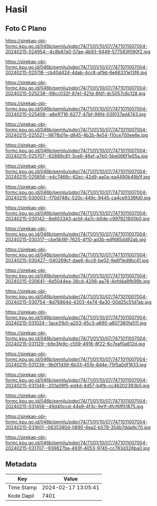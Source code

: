 # Hasil

## Foto C Plano

https://sirekap-obj-formc.kpu.go.id/046b/pemilu/pdpr/74/71/01/10/07/7471011007004-20240215-024954--4c8b87a0-57ae-4b93-9449-577583f090f2.jpg

https://sirekap-obj-formc.kpu.go.id/046b/pemilu/pdpr/74/71/01/10/07/7471011007004-20240215-025118--cb40d424-4dab-4cc8-af9d-6e66331e13f6.jpg

https://sirekap-obj-formc.kpu.go.id/046b/pemilu/pdpr/74/71/01/10/07/7471011007004-20240215-025238--68cc032f-87e1-421d-8fd1-dc5057c8c128.jpg

https://sirekap-obj-formc.kpu.go.id/046b/pemilu/pdpr/74/71/01/10/07/7471011007004-20240215-025406--a8e1f716-6277-47bf-99fd-039137ed4743.jpg

https://sirekap-obj-formc.kpu.go.id/046b/pemilu/pdpr/74/71/01/10/07/7471011007004-20240215-025521--987fb01e-d845-4b2b-9e54-110ce700ee6e.jpg

https://sirekap-obj-formc.kpu.go.id/046b/pemilu/pdpr/74/71/01/10/07/7471011007004-20240215-025707--62889c81-3ce6-46ef-a7b0-5be066f1e05a.jpg

https://sirekap-obj-formc.kpu.go.id/046b/pemilu/pdpr/74/71/01/10/07/7471011007004-20240215-025856--e4c7466c-62ec-42d9-aa0a-ea4490b49b1f.jpg

https://sirekap-obj-formc.kpu.go.id/046b/pemilu/pdpr/74/71/01/10/07/7471011007004-20240215-030003--f70d748c-520c-449c-9445-ca4ce9338fd0.jpg

https://sirekap-obj-formc.kpu.go.id/046b/pemilu/pdpr/74/71/01/10/07/7471011007004-20240215-030142--8e603343-acbf-4a7c-b0de-c997821800b0.jpg

https://sirekap-obj-formc.kpu.go.id/046b/pemilu/pdpr/74/71/01/10/07/7471011007004-20240215-030317--cbe5b18f-7625-4f10-ad3b-edf685dd92ab.jpg

https://sirekap-obj-formc.kpu.go.id/046b/pemilu/pdpr/74/71/01/10/07/7471011007004-20240215-030427--040269cf-dae6-4cc8-be02-8e6f1ed9bc41.jpg

https://sirekap-obj-formc.kpu.go.id/046b/pemilu/pdpr/74/71/01/10/07/7471011007004-20240215-030641--6d5044ea-36cd-4298-aa74-4efd4a8fb99b.jpg

https://sirekap-obj-formc.kpu.go.id/046b/pemilu/pdpr/74/71/01/10/07/7471011007004-20240215-030754--8d76864d-4203-4e74-8a30-00d25c51d7ab.jpg

https://sirekap-obj-formc.kpu.go.id/046b/pemilu/pdpr/74/71/01/10/07/7471011007004-20240215-031024--1ace31b0-a203-45c3-a690-a807380fa511.jpg

https://sirekap-obj-formc.kpu.go.id/046b/pemilu/pdpr/74/71/01/10/07/7471011007004-20240215-031129--b9e3fe9c-c559-4916-8f22-6c7eaf0a612d.jpg

https://sirekap-obj-formc.kpu.go.id/046b/pemilu/pdpr/74/71/01/10/07/7471011007004-20240215-031236--9b0f1d39-6b33-451b-8d4e-75f5a0df1633.jpg

https://sirekap-obj-formc.kpu.go.id/046b/pemilu/pdpr/74/71/01/10/07/7471011007004-20240215-031346--201a09f5-ed4d-4d57-b4fb-cc46202393b0.jpg

https://sirekap-obj-formc.kpu.go.id/046b/pemilu/pdpr/74/71/01/10/07/7471011007004-20240215-031456--49d40ccd-44e9-4f3c-9e1f-dfcf6ff51875.jpg

https://sirekap-obj-formc.kpu.go.id/046b/pemilu/pdpr/74/71/01/10/07/7471011007004-20240215-031601--0635380d-0890-4ea2-b578-354b7dda9c70.jpg

https://sirekap-obj-formc.kpu.go.id/046b/pemilu/pdpr/74/71/01/10/07/7471011007004-20240215-031707--939827ba-493f-4053-9745-cc783d326ba0.jpg


## Metadata

| Key        | Value               |
| ---------- | ------------------- |
| Time Stamp | 2024-02-17 13:05:41 |
| Kode Dapil | 7401                |



